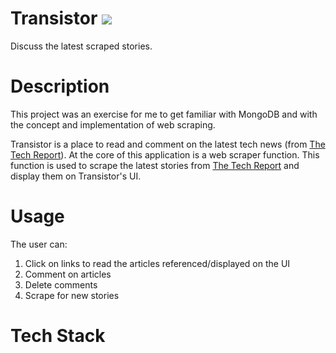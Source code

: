 # Transistor ![](https://cdn.pixabay.com/photo/2012/04/24/17/43/transistor-40613_960_720.png)
Discuss the latest scraped stories.

# Description
This project was an exercise for me to get familiar with MongoDB and with the concept and implementation of web scraping.

Transistor is a place to read and comment on the latest tech news (from [The Tech Report](https://techreport.com/)). At the core of this application is a web scraper function. This function is used to scrape the latest stories from [The Tech Report](https://techreport.com/) and display them on Transistor's UI.

# Usage
The user can:

1. Click on links to read the articles referenced/displayed on the UI
2. Comment on articles
3. Delete comments
4. Scrape for new stories

# Tech Stack
